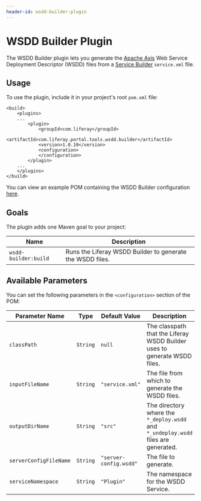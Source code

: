 ```yaml
---
header-id: wsdd-builder-plugin
---
```


# WSDD Builder Plugin

The WSDD Builder plugin lets you generate the
[Apache Axis](http://axis.apache.org/axis/) Web Service Deployment Descriptor
(WSDD) files from a
[Service Builder](/docs/7-0/tutorials/-/knowledge_base/t/what-is-service-builder)
`service.xml` file.

## Usage

To use the plugin, include it in your project's root `pom.xml` file:

    <build>
        <plugins>
        ...
            <plugin>
                <groupId>com.liferay</groupId>
                <artifactId>com.liferay.portal.tools.wsdd.builder</artifactId>
                <version>1.0.10</version>
                <configuration>
                </configuration>
            </plugin>
        ...
        </plugins>
    </build>

You can view an example POM containing the WSDD Builder configuration
[here](https://github.com/liferay/liferay-portal/blob/master/modules/util/portal-tools-wsdd-builder/samples/pom.xml).

## Goals

The plugin adds one Maven goal to your project:

Name | Description
---- | -----------
`wsdd-builder:build` | Runs the Liferay WSDD Builder to generate the WSDD files.

## Available Parameters

You can set the following parameters in the `<configuration>` section of the
POM:

Parameter Name | Type | Default Value | Description
------------- | ---- | ------------- | -----------
`classPath` | `String` | `null` | The classpath that the Liferay WSDD Builder uses to generate WSDD files.
`inputFileName` | `String` | `"service.xml"` | The file from which to generate the WSDD files.
`outputDirName` | `String` | `"src"` | The directory where the `*_deploy.wsdd` and `*_undeploy.wsdd` files are generated.
`serverConfigFileName` | `String` | `"server-config.wsdd"` | The file to generate.
`serviceNamespace` | `String` | `"Plugin"` | The namespace for the WSDD Service.
